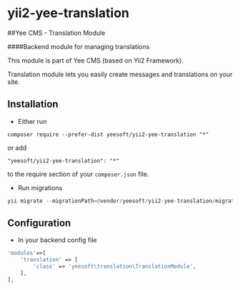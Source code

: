 # yii2-yee-translation

##Yee CMS - Translation Module

####Backend module for managing translations 

This module is part of Yee CMS (based on Yii2 Framework).

Translation module lets you easily create messages and translations on your site. 

Installation
------------

- Either run

```
composer require --prefer-dist yeesoft/yii2-yee-translation "*"
```

or add

```
"yeesoft/yii2-yee-translation": "*"
```

to the require section of your `composer.json` file.

- Run migrations

```php
yii migrate --migrationPath=@vendor/yeesoft/yii2-yee-translation/migrations/
```

Configuration
------
- In your backend config file

```php
'modules'=>[
	'translation' => [
		'class' => 'yeesoft\translation\TranslationModule',
	],
],
```
